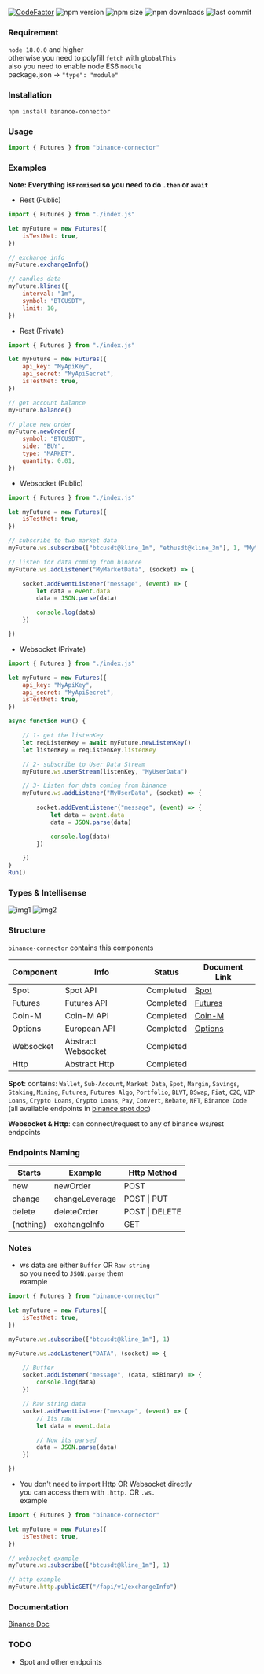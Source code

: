 [![CodeFactor](https://www.codefactor.io/repository/github/mhasanjb/binance-connector/badge)](https://www.codefactor.io/repository/github/mhasanjb/binance-connector)
![npm version](https://img.shields.io/npm/v/binance-connector)
![npm size](https://img.shields.io/bundlephobia/min/binance-connector/latest)
![npm downloads](https://img.shields.io/npm/dt/binance-connector)
![last commit](https://img.shields.io/github/last-commit/mhasanjb/binance-connector)

### Requirement
`node 18.0.0` and higher    
otherwise you need to polyfill `fetch` with `globalThis`    
also you need to enable node ES6 `module`    
package.json -> `"type": "module"`

### Installation
`npm install binance-connector`

### Usage
```js
import { Futures } from "binance-connector"
```

### Examples
**Note: Everything is`Promised` so you need to do `.then` or `await`**

- Rest (Public)

```js
import { Futures } from "./index.js"

let myFuture = new Futures({
    isTestNet: true,
})

// exchange info
myFuture.exchangeInfo()

// candles data
myFuture.klines({
    interval: "1m",
    symbol: "BTCUSDT",
    limit: 10,
})
```

- Rest (Private)

```js
import { Futures } from "./index.js"

let myFuture = new Futures({
    api_key: "MyApiKey",
    api_secret: "MyApiSecret",
    isTestNet: true,
})

// get account balance
myFuture.balance()

// place new order
myFuture.newOrder({
    symbol: "BTCUSDT",
    side: "BUY",
    type: "MARKET",
    quantity: 0.01,
})
```

- Websocket (Public)

```js
import { Futures } from "./index.js"

let myFuture = new Futures({
    isTestNet: true,
})

// subscribe to two market data
myFuture.ws.subscribe(["btcusdt@kline_1m", "ethusdt@kline_3m"], 1, "MyMarketData")

// listen for data coming from binance
myFuture.ws.addListener("MyMarketData", (socket) => {

    socket.addEventListener("message", (event) => {
        let data = event.data
        data = JSON.parse(data)

        console.log(data)
    })

})
```

- Websocket (Private)

```js
import { Futures } from "./index.js"

let myFuture = new Futures({
    api_key: "MyApiKey",
    api_secret: "MyApiSecret",
    isTestNet: true,
})

async function Run() {

    // 1- get the listenKey
    let reqListenKey = await myFuture.newListenKey()
    let listenKey = reqListenKey.listenKey

    // 2- subscribe to User Data Stream
    myFuture.ws.userStream(listenKey, "MyUserData")

    // 3- Listen for data coming from binance
    myFuture.ws.addListener("MyUserData", (socket) => {
        
        socket.addEventListener("message", (event) => {
            let data = event.data
            data = JSON.parse(data)

            console.log(data)
        })

    })
}
Run()
```


### Types & Intellisense
![img1](https://github.com/mhasanjb/binance-connector/blob/main/images/img01.png "img1")
![img2](https://github.com/mhasanjb/binance-connector/blob/main/images/img02.png "img2")


### Structure
`binance-connector` contains this components    

| Component     | Info               | Status        | Document Link        |
| ------------- |-------------       | ------------- | -------------        |
| Spot          | Spot API           | Completed     | [Spot](https://binance-docs.github.io/apidocs/spot/en/) |
| Futures       | Futures API        | Completed     | [Futures](https://binance-docs.github.io/apidocs/futures/en/) |
| Coin-M        | Coin-M API         | Completed     | [Coin-M](https://binance-docs.github.io/apidocs/delivery/en/) |
| Options       | European API       | Completed     | [Options](https://binance-docs.github.io/apidocs/voptions/en/) |
| Websocket     | Abstract Websocket | Completed     | |
| Http          | Abstract Http      | Completed     | |

**Spot**: contains: `Wallet`, `Sub-Account`, `Market Data`, `Spot`, `Margin`, `Savings`, `Staking`, `Mining`, `Futures`, `Futures Algo`, `Portfolio`, `BLVT`, `BSwap`, `Fiat`, `C2C`, `VIP Loans`, `Crypto Loans`, `Crypto Loans`, `Pay`, `Convert`, `Rebate`, `NFT`, `Binance Code` (all available endpoints in [binance spot doc](https://binance-docs.github.io/apidocs/spot/en/#change-log))

**Websocket & Http**: can connect/request to any of binance ws/rest endpoints

### Endpoints Naming
| Starts        | Example            | Http Method   |
| ------------- |-------------       | ------------- |
| new           | newOrder           | POST          |
| change        | changeLeverage     | POST \| PUT   |
| delete        | deleteOrder        | POST \| DELETE|
| (nothing)     | exchangeInfo       | GET           |

### Notes
- ws data are either `Buffer` OR `Raw string`    
so you need to `JSON.parse` them    
example    

```js
import { Futures } from "binance-connector"

let myFuture = new Futures({
    isTestNet: true,
})

myFuture.ws.subscribe(["btcusdt@kline_1m"], 1)

myFuture.ws.addListener("DATA", (socket) => {

    // Buffer
    socket.addListener("message", (data, siBinary) => {
        console.log(data)
    })

    // Raw string data
    socket.addEventListener("message", (event) => {
        // Its raw
        let data = event.data

        // Now its parsed
        data = JSON.parse(data)
    })

})
```

- You don't need to import Http OR Websocket directly    
you can access them with `.http.` OR `.ws.`    
example    

```js
import { Futures } from "binance-connector"

let myFuture = new Futures({
    isTestNet: true,
})

// websocket example
myFuture.ws.subscribe(["btcusdt@kline_1m"], 1)

// http example
myFuture.http.publicGET("/fapi/v1/exchangeInfo")
```

### Documentation
[Binance Doc](https://binance-docs.github.io/apidocs/futures/en/#general-info)

### TODO
- Spot and other endpoints